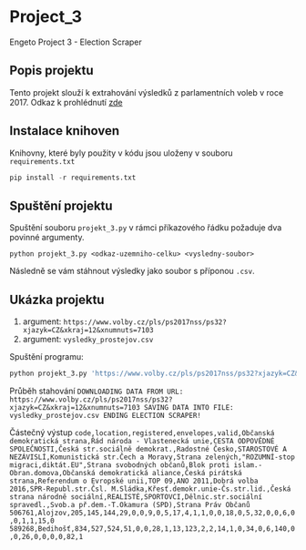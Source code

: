 # Project_3
Engeto Project 3 - Election Scraper

## Popis projektu

Tento projekt slouží k extrahování výsledků z parlamentních voleb v roce 2017. Odkaz k prohlédnutí [zde](https://www.volby.cz/pls/ps2017nss/ps3?xjazyk=CZ)

## Instalace knihoven

Knihovny, které byly použity v kódu jsou uloženy v souboru `requirements.txt`
``` python
pip install -r requirements.txt 
```
## Spuštění projektu

Spuštění souboru `projekt_3.py` v rámci příkazového řádku požaduje dva povinné argumenty.
```
python projekt_3.py <odkaz-uzemniho-celku> <vysledny-soubor>
```
Následně se vám stáhnout výsledky jako soubor s příponou `.csv`.

## Ukázka projektu

1. argument: `https://www.volby.cz/pls/ps2017nss/ps32?xjazyk=CZ&xkraj=12&xnumnuts=7103`
2. argument: `vysledky_prostejov.csv`

Spuštění programu:

``` python
python projekt_3.py 'https://www.volby.cz/pls/ps2017nss/ps32?xjazyk=CZ&xkraj=12&xnumnuts=7103' 'vysledky_prostejov.csv'
```

Průběh stahování
`
DOWNLOADING DATA FROM URL: https://www.volby.cz/pls/ps2017nss/ps32?xjazyk=CZ&xkraj=12&xnumnuts=7103
SAVING DATA INTO FILE: vysledky_prostejov.csv
ENDING ELECTION SCRAPER!
`

Částečný výstup
`
code,location,registered,envelopes,valid,Občanská demokratická strana,Řád národa - Vlastenecká unie,CESTA ODPOVĚDNÉ SPOLEČNOSTI,Česká str.sociálně demokrat.,Radostné Česko,STAROSTOVÉ A NEZÁVISLÍ,Komunistická str.Čech a Moravy,Strana zelených,"ROZUMNÍ-stop migraci,diktát.EU",Strana svobodných občanů,Blok proti islam.-Obran.domova,Občanská demokratická aliance,Česká pirátská strana,Referendum o Evropské unii,TOP 09,ANO 2011,Dobrá volba 2016,SPR-Republ.str.Čsl. M.Sládka,Křesť.demokr.unie-Čs.str.lid.,Česká strana národně sociální,REALISTÉ,SPORTOVCI,Dělnic.str.sociální spravedl.,Svob.a př.dem.-T.Okamura (SPD),Strana Práv Občanů
506761,Alojzov,205,145,144,29,0,0,9,0,5,17,4,1,1,0,0,18,0,5,32,0,0,6,0,0,1,1,15,0
589268,Bedihošť,834,527,524,51,0,0,28,1,13,123,2,2,14,1,0,34,0,6,140,0,0,26,0,0,0,0,82,1
`
